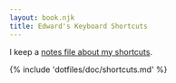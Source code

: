 ```yaml
---
layout: book.njk
title: Edward's Keyboard Shortcuts
---
```


I keep a [notes file about my shortcuts](https://github.com/edthedev/dotfiles/blob/main/doc/shortcuts.md).

{% include 'dotfiles/doc/shortcuts.md' %}
